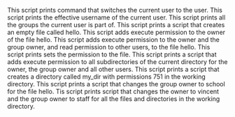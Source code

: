 
This script prints command  that switches the current user to the user.
This script prints the effective username of the current user.
This script prints all the groups the current user is part of.
This script prints a script that creates an empty file called hello.
This script adds execute permission to the owner of the file hello.
This script adds execute permission to the owner and the group owner, and read permission to other users, to the file hello.
This script prints sets the permission to the file.
This script prints a script that adds execute permission to all subdirectories of the current directory for the owner, the group owner and all other users.
This script prints a script that creates a directory called my_dir with permissions 751 in the working directory.
This script prints a script that changes the group owner to school for the file hello.
Tis script prints  script that changes the owner to vincent and the group owner to staff for all the files and directories in the working directory.
